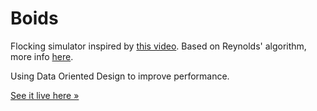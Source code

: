 # Boids 

Flocking simulator inspired by [this video](https://www.youtube.com/watch?v=4LWmRuB-uNU). Based on Reynolds' algorithm, more info [here](http://www.kfish.org/boids/pseudocode.html). 

Using Data Oriented Design to improve performance.

[See it live here »](https://arturmroz.github.io/boids/)
